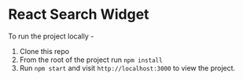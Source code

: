 # React Search Widget

To run the project locally -

1. Clone this repo
2. From the root of the project run `npm install`
3. Run `npm start` and visit `http://localhost:3000` to view the project.

